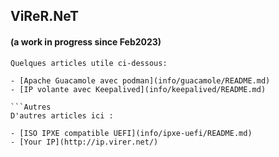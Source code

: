 ## ViReR.NeT 

#### (a work in progress since Feb2023)

```Articles
Quelques articles utile ci-dessous:

- [Apache Guacamole avec podman](info/guacamole/README.md)
- [IP volante avec Keepalived](info/keepalived/README.md)

```Autres
D'autres articles ici :

- [ISO IPXE compatible UEFI](info/ipxe-uefi/README.md)
- [Your IP](http://ip.virer.net/)
